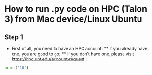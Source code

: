 # How to run .py code on HPC (Talon 3) from Mac device/Linux Ubuntu

## Step 1

* First of all, you need to have an HPC account:
** If you already have one, you are good to go;
** If you don’t have one, please visit https://hpc.unt.edu/account-request ;

```python
print('10')
```
